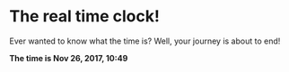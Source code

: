 # The real time clock!

Ever wanted to know what the time is? Well, your journey is about to end!

**The time is Nov 26, 2017, 10:49**